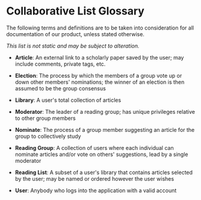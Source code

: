 # Collaborative List Glossary

The following terms and definitions are to be taken into consideration for all documentation of our product, unless stated otherwise.

*This list is not static and may be subject to alteration.*

* __Article__: An external link to a scholarly paper saved by the user; may include comments, private tags, etc.

* __Election__: The process by which the members of a group vote up or down other members' nominations; the winner of an election is then assumed to be the group consensus

* __Library__: A user's total collection of articles

* __Moderator__: The leader of a reading group; has unique privileges relative to other group members

* __Nominate__: The process of a group member suggesting an article for the group to collectively study

* __Reading Group__: A collection of users where each individual can nominate articles and/or vote on others' suggestions, lead by a single moderator

* __Reading List__: A subset of a user's library that contains articles selected by the user; may be named or ordered however the user wishes

* __User__: Anybody who logs into the application with a valid account
